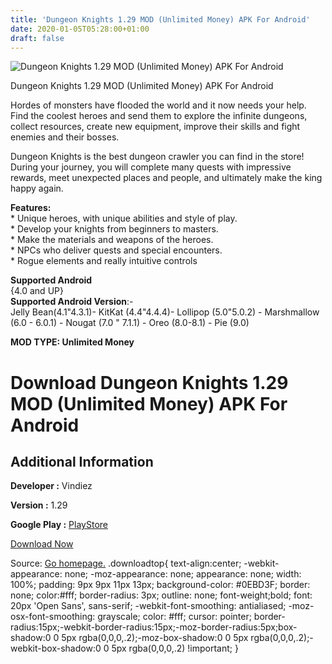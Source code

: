 ```yaml
---
title: 'Dungeon Knights 1.29 MOD (Unlimited Money) APK For Android'
date: 2020-01-05T05:28:00+01:00
draft: false
---
```


![Dungeon Knights 1.29 MOD (Unlimited Money) APK For Android](https://i1.wp.com/apkhome.net/wp-content/uploads/2020/01/Dungeon-Knights-1.29-MOD-Unlimited-Money.png "Dungeon Knights 1.29 MOD (Unlimited Money) APK For Android")

  

Dungeon Knights 1.29 MOD (Unlimited Money) APK For Android

Hordes of monsters have flooded the world and it now needs your help. Find the coolest heroes and send them to explore the infinite dungeons, collect resources, create new equipment, improve their skills and fight enemies and their bosses.

Dungeon Knights is the best dungeon crawler you can find in the store! During your journey, you will complete many quests with impressive rewards, meet unexpected places and people, and ultimately make the king happy again.

**Features:**  
\* Unique heroes, with unique abilities and style of play.  
\* Develop your knights from beginners to masters.  
\* Make the materials and weapons of the heroes.  
\* NPCs who deliver quests and special encounters.  
\* Rogue elements and really intuitive controls

**Supported Android**  
{4.0 and UP}  
**Supported Android Version**:-  
Jelly Bean(4.1"4.3.1)- KitKat (4.4"4.4.4)- Lollipop (5.0"5.0.2) - Marshmallow (6.0 - 6.0.1) - Nougat (7.0 " 7.1.1) - Oreo (8.0-8.1) - Pie (9.0)

**MOD TYPE: Unlimited Money**

Download Dungeon Knights 1.29 MOD (Unlimited Money) APK For Android
===================================================================

Additional Information
----------------------

**Developer :** Vindiez

**Version :** 1.29

**Google Play :** [PlayStore](https://play.google.com/store/apps/details?id=com.Vindiez.LootQuestDungeon)

  

[Download Now](https://store4app.co/post/dungeon-knights-1-29-mod-unlimited-money-apk-for-android_1578158348)

  
Source: [Go homepage.](https://store4app.co/post/dungeon-knights-1-29-mod-unlimited-money-apk-for-android_1578158348) .downloadtop{ text-align:center; -webkit-appearance: none; -moz-appearance: none; appearance: none; width: 100%; padding: 9px 9px 11px 13px; background-color: #0EBD3F; border: none; color:#fff; border-radius: 3px; outline: none; font-weight;bold; font: 20px 'Open Sans', sans-serif; -webkit-font-smoothing: antialiased; -moz-osx-font-smoothing: grayscale; color: #fff; cursor: pointer; border-radius:15px;-webkit-border-radius:15px;-moz-border-radius:5px;box-shadow:0 0 5px rgba(0,0,0,.2);-moz-box-shadow:0 0 5px rgba(0,0,0,.2);-webkit-box-shadow:0 0 5px rgba(0,0,0,.2) !important; }